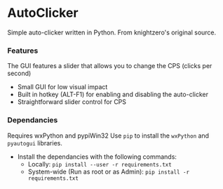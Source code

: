 # AutoClicker

Simple auto-clicker written in Python. From knightzero's original source.

### Features
The GUI features a slider that allows you to change the CPS (clicks per second)
   - Small GUI for low visual impact
   - Built in hotkey (ALT-F1) for enabling and disabling the auto-clicker
   - Straightforward slider control for CPS
  
  
### Dependancies
Requires wxPython and pypiWin32
Use `pip` to install the `wxPython` and `pyautogui` libraries.
- Install the dependancies with the following commands:
  - Locally: `pip install --user -r requirements.txt`
  - System-wide (Run as root or as Admin): `pip install -r requirements.txt`
